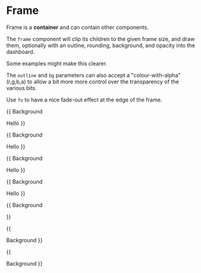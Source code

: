 <!-- Dimension(256,256) -->

# Frame

Frame is a __container__ and can contain other components.

The `frame` component will clip its children to the given frame size, and
draw them, optionally with an outline, rounding, background, and opacity into the dashboard.

Some examples might make this clearer.

The `outline` and `bg` parameters can also accept a "colour-with-alpha" (r,g,b,a) to allow a bit more
more control over the transparency of the various bits.

Use `fo` to have a nice fade-out effect at the edge of the frame.

{{
<component type="text" size="64">Background</component>
<frame width="100" height="100">
  <component type="text">Hello</component>
</frame>
}}

{{
<component type="text" size="64">Background</component>
<frame width="100" height="100" cr="50">
  <component type="text">Hello</component>
</frame>
}}

{{
<component type="text" size="64">Background</component>
<frame width="100" height="100" cr="50" bg="255,255,0" opacity="0.6">
  <component type="text">Hello</component>
</frame>
}}

{{
<component type="text" size="64">Background</component>
<frame width="100" height="100" cr="50" outline="255,0,0">
  <component type="text">Hello</component>
</frame>
}}

{{
<component type="text" size="64">Background</component>
<frame width="100" height="100" cr="50" outline="255,0,0">
  <component type="journey_map" size="100"/>
</frame>
}}


{{
<frame width="600" height="100" bg="255,255,255">
    <component type="text" size="64">Background</component>
    <frame width="100" height="100" cr="50" fo="20">
      <component type="journey_map" size="100"/>
    </frame>
</frame>
}}


{{
<frame width="200" height="200" bg="255,255,255">
    <component type="text" size="64">Background</component>
    <frame width="200" height="200" cr="10" fo="40" opacity="0.6">
      <component type="journey_map" size="200"/>
    </frame>
</frame>
}}

